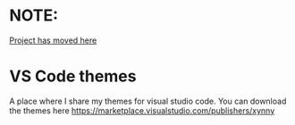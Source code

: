 # NOTE:
[Project has moved here](https://lab.xcord.org/xynny/vsthemes)

# VS Code themes
A place where I share my themes for visual studio code.
You can download the themes here https://marketplace.visualstudio.com/publishers/xynny
